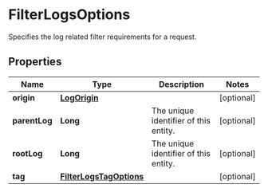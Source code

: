 

# FilterLogsOptions

Specifies the log related filter requirements for a request.
## Properties

Name | Type | Description | Notes
------------ | ------------- | ------------- | -------------
**origin** | [**LogOrigin**](LogOrigin.md) |  |  [optional]
**parentLog** | **Long** | The unique identifier of this entity. |  [optional]
**rootLog** | **Long** | The unique identifier of this entity. |  [optional]
**tag** | [**FilterLogsTagOptions**](FilterLogsTagOptions.md) |  |  [optional]



